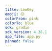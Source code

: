```yaml
---
title: LowKey
emoji: 😒
colorFrom: pink
colorTo: blue
sdk: gradio
sdk_version: 4.38.1
app_file: app.py
pinned: false
---
```

